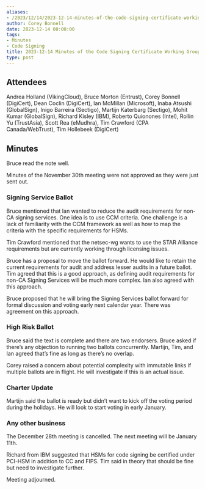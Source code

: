 ```yaml
---
aliases:
- /2023/12/14/2023-12-14-minutes-of-the-code-signing-certificate-working-group/
author: Corey Bonnell
date: 2023-12-14 00:00:00
tags:
- Minutes
- Code Signing
title: 2023-12-14 Minutes of the Code Signing Certificate Working Group
type: post
---
```


## Attendees

Andrea Holland (VikingCloud), Bruce Morton (Entrust), Corey Bonnell (DigiCert), Dean Coclin (DigiCert), Ian McMillan (Microsoft), Inaba Atsushi (GlobalSign), Inigo Barreira (Sectigo), Martijn Katerbarg (Sectigo), Mohit Kumar (GlobalSign), Richard Kisley (IBM), Roberto Quionones (Intel), Rollin Yu (TrustAsia), Scott Rea (eMudhra), Tim Crawford (CPA Canada/WebTrust), Tim Hollebeek (DigiCert)

## Minutes

Bruce read the note well.

Minutes of the November 30th meeting were not approved as they were just sent out.
 
### Signing Service Ballot

Bruce mentioned that Ian wanted to reduce the audit requirements for non-CA signing services. One idea is to use CCM criteria. One challenge is a lack of familiarity with the CCM framework as well as how to map the criteria with the specific requirements for HSMs.
 
Tim Crawford mentioned that the netsec-wg wants to use the STAR Alliance requirements but are currently working through licensing issues.
 
Bruce has a proposal to move the ballot forward. He would like to retain the current requirements for audit and address lesser audits in a future ballot. Tim agreed that this is a good approach, as defining audit
requirements for non-CA Signing Services will be much more complex. Ian also agreed with this approach.
 
Bruce proposed that he will bring the Signing Services ballot forward for formal discussion and voting early next calendar year. There was agreement on this approach.
 
### High Risk Ballot

Bruce said the text is complete and there are two endorsers. Bruce asked if there’s any objection to running two ballots concurrently. Martijn, Tim, and Ian agreed that’s fine as long as there’s no overlap.
 
Corey raised a concern about potential complexity with immutable links if multiple ballots are in flight. He will investigate if this is an actual issue.
 
### Charter Update 

Martijn said the ballot is ready but didn’t want to kick off the voting period during the holidays. He will look to start voting in early January.
 
### Any other business

The December 28th meeting is cancelled. The next meeting will be January 11th.
 
Richard from IBM suggested that HSMs for code signing be certified under PCI-HSM in addition to CC and FIPS. Tim said in theory that should be fine but need to investigate further.
 
Meeting adjourned.
